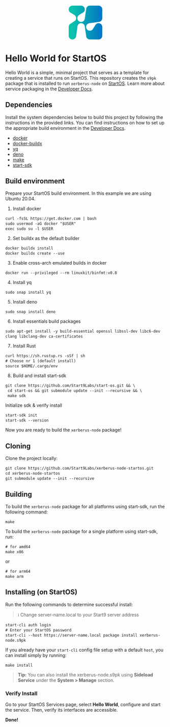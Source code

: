 <p align="center">
  <img src="icon.png" alt="Project Logo" width="21%">
</p>

# Hello World for StartOS

Hello World is a simple, minimal project that serves as a template for creating a service that runs on StartOS. This repository creates the `s9pk` package that is installed to run `xerberus-node` on [StartOS](https://github.com/Start9Labs/start-os/). Learn more about service packaging in the [Developer Docs](https://start9.com/latest/developer-docs/).

## Dependencies

Install the system dependencies below to build this project by following the instructions in the provided links. You can find instructions on how to set up the appropriate build environment in the [Developer Docs](https://docs.start9.com/latest/developer-docs/packaging).

- [docker](https://docs.docker.com/get-docker)
- [docker-buildx](https://docs.docker.com/buildx/working-with-buildx/)
- [yq](https://mikefarah.gitbook.io/yq)
- [deno](https://deno.land/)
- [make](https://www.gnu.org/software/make/)
- [start-sdk](https://github.com/Start9Labs/start-os/tree/sdk/)

## Build environment
Prepare your StartOS build environment. In this example we are using Ubuntu 20.04.
1. Install docker
```
curl -fsSL https://get.docker.com | bash
sudo usermod -aG docker "$USER"
exec sudo su -l $USER
```
2. Set buildx as the default builder
```
docker buildx install
docker buildx create --use
```
3. Enable cross-arch emulated builds in docker
```
docker run --privileged --rm linuxkit/binfmt:v0.8
```
4. Install yq
```
sudo snap install yq
```
5. Install deno
```
sudo snap install deno
```
6. Install essentials build packages
```
sudo apt-get install -y build-essential openssl libssl-dev libc6-dev clang libclang-dev ca-certificates
```
7. Install Rust
```
curl https://sh.rustup.rs -sSf | sh
# Choose nr 1 (default install)
source $HOME/.cargo/env
```
8. Build and install start-sdk 
```
git clone https://github.com/Start9Labs/start-os.git && \
 cd start-os && git submodule update --init --recursive && \
 make sdk
```
Initialize sdk & verify install
```
start-sdk init
start-sdk --version
```
Now you are ready to build the `xerberus-node` package!

## Cloning

Clone the project locally:

```
git clone https://github.com/Start9Labs/xerberus-node-startos.git
cd xerberus-node-startos
git submodule update --init --recursive
```

## Building

To build the `xerberus-node` package for all platforms using start-sdk, run the following command:

```
make
```

To build the `xerberus-node` package for a single platform using start-sdk, run:

```
# for amd64
make x86
```
or
```
# for arm64
make arm
```

## Installing (on StartOS)

Run the following commands to determine successful install:
> :information_source: Change server-name.local to your Start9 server address

```
start-cli auth login
# Enter your StartOS password
start-cli --host https://server-name.local package install xerberus-node.s9pk
```

If you already have your `start-cli` config file setup with a default `host`, you can install simply by running:

```
make install
```

> **Tip:** You can also install the xerberus-node.s9pk using **Sideload Service** under the **System > Manage** section.

### Verify Install

Go to your StartOS Services page, select **Hello World**, configure and start the service. Then, verify its interfaces are accessible.

**Done!** 
